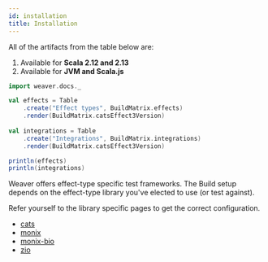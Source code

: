 ```yaml
---
id: installation
title: Installation
---
```


All of the artifacts from the table below are:

1. Available for **Scala 2.12 and 2.13**
2. Available for **JVM and Scala.js**

```scala mdoc:passthrough
import weaver.docs._

val effects = Table
    .create("Effect types", BuildMatrix.effects)
    .render(BuildMatrix.catsEffect3Version)
    
val integrations = Table
    .create("Integrations", BuildMatrix.integrations)
    .render(BuildMatrix.catsEffect3Version)

println(effects)
println(integrations)
```

Weaver offers effect-type specific test frameworks. The Build setup depends on
the effect-type library you've elected to use (or test against).

Refer yourself to the library specific pages to get the correct configuration.

* [cats](cats_effect_usage.md)
* [monix](monix_usage.md)
* [monix-bio](monix_bio_usage.md)
* [zio](zio_usage.md)
